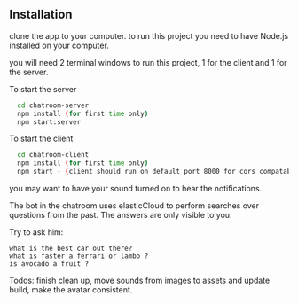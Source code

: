 
## Installation
clone the app to your computer.
to run this project you need to have Node.js installed on your computer.

you will need 2 terminal windows to run this project, 1 for the client and 1 for the server.

To start the server
```bash
  cd chatroom-server
  npm install (for first time only)
  npm start:server
```

To start the client
```bash
  cd chatroom-client
  npm install (for first time only)
  npm start - (client should run on default port 8000 for cors compatability.)
```

you may want to have your sound turned on to hear the notifications.

The bot in the chatroom uses elasticCloud to perform searches over questions from the past.
The answers are only visible to you.

Try to ask him:
```
what is the best car out there? 
what is faster a ferrari or lambo ? 
is avocado a fruit ? 
```

Todos:
finish clean up,
move sounds from images to assets and update build,
make the avatar consistent.
